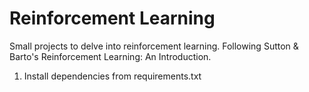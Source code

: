 # Reinforcement Learning

Small projects to delve into reinforcement learning. Following Sutton & Barto's Reinforcement Learning: An Introduction.

1. Install dependencies from requirements.txt
